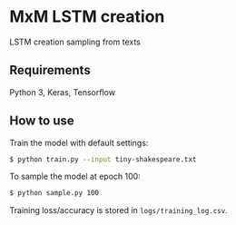 # MxM LSTM creation

LSTM creation sampling from texts 

## Requirements

Python 3, Keras, Tensorflow

## How to use

Train the model with default settings:
```bash
$ python train.py --input tiny-shakespeare.txt
```

To sample the model at epoch 100:
```bash
$ python sample.py 100
```

Training loss/accuracy is stored in `logs/training_log.csv`.
